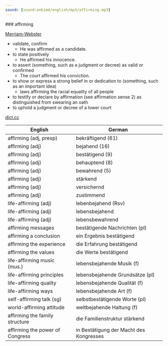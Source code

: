 ```yaml
---
sound: [sound:ankimd/english/mp3/affirming.mp3]
---
```


\### affirming

[Merriam-Webster](https://www.merriam-webster.com/dictionary/affirming)

- validate, confirm
    - He was affirmed as a candidate.
- to state positively
    - He affirmed his innocence.
- to assert (something, such as a judgment or decree) as valid or confirmed
    - The court affirmed his conviction.
- to show or express a strong belief in or dedication to (something, such as an important idea)
    - laws affirming the racial equality of all people
- to testify or declare by affirmation (see affirmation sense 2) as distinguished from swearing an oath
- to uphold a judgment or decree of a lower court

[dict.cc](https://www.dict.cc/affirming)

| English        | German       |
| -------------- | ------------ |
| affirming (adj, presp) | bekräftigend (61) |
| affirming (adj) | bejahend (16) |
| affirming (adj) | bestätigend (9) |
| affirming (adj) | behauptend (8) |
| affirming (adj) | bewahrend (5) |
| affirming (adj) | stärkend |
| affirming (adj) | versichernd |
| affirming (adj) | zustimmend |
| life-affirming (adj) | lebenbejahend (Rsv) |
| life-affirming (adj) | lebensbejahend |
| life-affirming (adj) | lebensbewahrend |
| affirming messages | bestätigende Nachrichten (pl) |
| affirming a conclusion | ein Ergebnis bestätigend |
| affirming the experience | die Erfahrung bestätigend |
| affirming the values | die Werte bestätigend |
| life-affirming music (mus.) | lebensbejahende Musik (f) |
| life-affirming principles | lebensbejahende Grundsätze (pl) |
| life-affirming quality | lebensbejahende Qualität (f) |
| life-affirming ways | lebensbejahende Art (f) |
| self-affirming talk (sg) | selbstbestätigende Worte (pl) |
| world-affirming attitude | weltbejahende Haltung (f) |
| affirming the family structure | die Familienstruktur stärkend |
| affirming the power of Congress | in Bestätigung der Macht des Kongresses |
